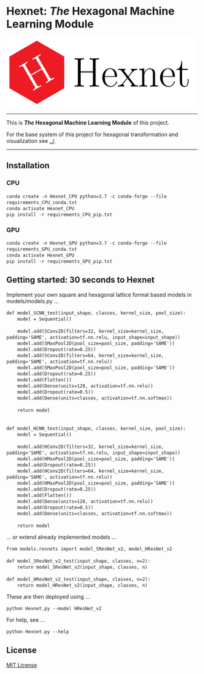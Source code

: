 Hexnet: _The_ Hexagonal Machine Learning Module
===============================================


![../doc/logo/Hexnet_logo_large.png](../doc/logo/Hexnet_logo_large.png "Hexnet logo")


---

This is **_The_ Hexagonal Machine Learning Module** of this project.

For the base system of this project for hexagonal transformation and visualization see [../](../../).

---




Installation
------------

### CPU

```
conda create -n Hexnet_CPU python=3.7 -c conda-forge --file requirements_CPU_conda.txt
conda activate Hexnet_CPU
pip install -r requirements_CPU_pip.txt
```


### GPU

```
conda create -n Hexnet_GPU python=3.7 -c conda-forge --file requirements_GPU_conda.txt
conda activate Hexnet_GPU
pip install -r requirements_GPU_pip.txt
```




Getting started: 30 seconds to Hexnet
-------------------------------------

Implement your own square and hexagonal lattice format based models in models/models.py ...

```
def model_SCNN_test(input_shape, classes, kernel_size, pool_size):
	model = Sequential()

	model.add(SConv2D(filters=32, kernel_size=kernel_size, padding='SAME', activation=tf.nn.relu, input_shape=input_shape))
	model.add(SMaxPool2D(pool_size=pool_size, padding='SAME'))
	model.add(Dropout(rate=0.25))
	model.add(SConv2D(filters=64, kernel_size=kernel_size, padding='SAME', activation=tf.nn.relu))
	model.add(SMaxPool2D(pool_size=pool_size, padding='SAME'))
	model.add(Dropout(rate=0.25))
	model.add(Flatten())
	model.add(Dense(units=128, activation=tf.nn.relu))
	model.add(Dropout(rate=0.5))
	model.add(Dense(units=classes, activation=tf.nn.softmax))

	return model


def model_HCNN_test(input_shape, classes, kernel_size, pool_size):
	model = Sequential()

	model.add(HConv2D(filters=32, kernel_size=kernel_size, padding='SAME', activation=tf.nn.relu, input_shape=input_shape))
	model.add(HMaxPool2D(pool_size=pool_size, padding='SAME'))
	model.add(Dropout(rate=0.25))
	model.add(HConv2D(filters=64, kernel_size=kernel_size, padding='SAME', activation=tf.nn.relu))
	model.add(HMaxPool2D(pool_size=pool_size, padding='SAME'))
	model.add(Dropout(rate=0.25))
	model.add(Flatten())
	model.add(Dense(units=128, activation=tf.nn.relu))
	model.add(Dropout(rate=0.5))
	model.add(Dense(units=classes, activation=tf.nn.softmax))

	return model
```


... or extend already implemented models ...

```
from models.resnets import model_SResNet_v2, model_HResNet_v2

def model_SResNet_v2_test(input_shape, classes, n=2):
	return model_SResNet_v2(input_shape, classes, n)

def model_HResNet_v2_test(input_shape, classes, n=2):
	return model_HResNet_v2(input_shape, classes, n)
```


These are then deployed using ...

```
python Hexnet.py --model HResNet_v2
```


For help, see ...

```
python Hexnet.py --help
```




License
-------

[MIT License](LICENSE.txt)


